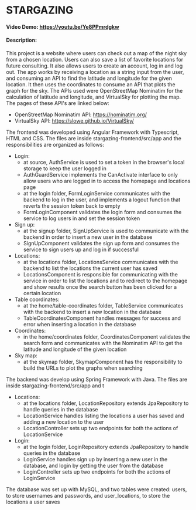 # STARGAZING

#### Video Demo: https://youtu.be/Ye8PPmrdgkw

#### Description:

This project is a website where users can check out a map of the night sky from a chosen location. Users can also save a list of favorite locations for future consulting. It also allows users to create an account, log in and log out. The app works by receiving a location as a string input from the user, and consuming an API to find the latitude and longitude for the given location. It then uses the coordinates to consume an API that plots the graph for the sky. The APIs used were OpenStreetMap Nominatim for the calculation of latitude and longitude, and VirtualSky for plotting the map. The pages of these API's are linked below:

- OpenStreetMap Nominatim API: https://nominatim.org/
- VirtualSky API: https://slowe.github.io/VirtualSky/

The frontend was developed using Angular Framework with Typescript, HTML and CSS. The files are inside stargazing-frontend/src/app and the responsibilities are organized as follows:

- Login:
  - at source, AuthService is used to set a token in the browser's local storage to keep the user logged in
  - AuthGuardService implements the CanActivate interface to only allow users who are logged in to access the homepage and locations page
  - at the login folder, FormLoginService communicates with the backend to log in the user, and implements a logout function that reverts the session token back to empty
  - FormLoginComponent validates the login form and consumes the service to log users in and set the session token
- Sign up:
  - at the signup folder, SignUpService is used to communicate with the backend in order to insert a new user in the database
  - SignUpComponent validates the sign up form and consumes the service to sign users up and log in if successful
- Locations:
  - at the locations folder, LocationsService communicates with the backend to list the locations the current user has saved
  - LocationsComponent is responsible for communicating with the service in order to list the locations and to redirect to the homepage and show results once the search button has been clicked for a certain location
- Table coordinates:
  - at the home/table-coordinates folder, TableService communicates with the backend to insert a new location in the database
  - TableCoordinatesComponent handles messages for success and error when inserting a location in the database
- Coordinates:
  - in the home/coordinates folder, CoordinatesComponent validates the search form and communicates with the Nominatim API to get the latitude and longitude of the given location
- Sky map:
  - at the skymap folder, SkymapComponent has the responsibility to build the URLs to plot the graphs when searching

The backend was develop using Spring Framework with Java. The files are inside stargazing-frontend/src/app and t

- Locations:
  - at the locations folder, LocationRepository extends JpaRepository to handle queries in the database
  - LocationService handles listing the locations a user has saved and adding a new location to the user
  - LocationController sets up two endpoints for both the actions of LocationService
- Login:
  - at the login folder, LoginRepository extends JpaRepository to handle queries in the database
  - LoginService handles sign up by inserting a new user in the database, and login by getting the user from the database
  - LoginController sets up two endpoints for both the actions of LoginService

The database was set up with MySQL, and two tables were created: users, to store usernames and passwords, and user_locations, to store the locations a user saves
